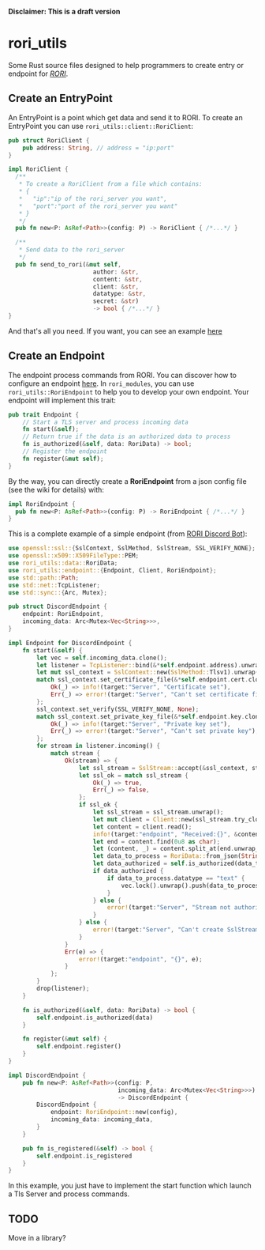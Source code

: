 **Disclaimer: This is a draft version**

# rori_utils

Some Rust source files designed to help programmers to create entry or endpoint for _[RORI](https://github.com/AmarOk1412/RORI)_.

## Create an EntryPoint

An EntryPoint is a point which get data and send it to RORI. To create an EntryPoint you can use `rori_utils::client::RoriClient`:

```rust
pub struct RoriClient {
    pub address: String, // address = "ip:port"
}

impl RoriClient {
  /**
   * To create a RoriClient from a file which contains:
   * {
   *   "ip":"ip of the rori_server you want",
   *   "port":"port of the rori_server you want"
   * }
   */
  pub fn new<P: AsRef<Path>>(config: P) -> RoriClient { /*...*/ }

  /**
   * Send data to the rori_server
   */
  pub fn send_to_rori(&mut self,
                        author: &str,
                        content: &str,
                        client: &str,
                        datatype: &str,
                        secret: &str)
                        -> bool { /*...*/ }
}
```

And that's all you need. If you want, you can see an example [here](https://github.com/AmarOk1412/irc_entry_module/blob/master/src/main.rs)

## Create an Endpoint

The endpoint process commands from RORI. You can discover how to configure an endpoint [here](https://github.com/AmarOk1412/RORI/wiki/Create-your-endpoint). In `rori_modules`, you can use `rori_utils::RoriEndpoint` to help you to develop your own endpoint. Your endpoint will implement this trait:

```rust
pub trait Endpoint {
    // Start a TLS server and process incoming data
    fn start(&self);
    // Return true if the data is an authorized data to process
    fn is_authorized(&self, data: RoriData) -> bool;
    // Register the endpoint
    fn register(&mut self);
}
```

By the way, you can directly create a **RoriEndpoint** from a json config file (see the wiki for details) with:

```rust
impl RoriEndpoint {
  pub fn new<P: AsRef<Path>>(config: P) -> RoriEndpoint { /*...*/ }
}
```

This is a complete example of a simple endpoint (from [RORI Discord Bot](https://github.com/AmarOk1412/rori_discord_bot)):

```rust
use openssl::ssl::{SslContext, SslMethod, SslStream, SSL_VERIFY_NONE};
use openssl::x509::X509FileType::PEM;
use rori_utils::data::RoriData;
use rori_utils::endpoint::{Endpoint, Client, RoriEndpoint};
use std::path::Path;
use std::net::TcpListener;
use std::sync::{Arc, Mutex};

pub struct DiscordEndpoint {
    endpoint: RoriEndpoint,
    incoming_data: Arc<Mutex<Vec<String>>>,
}

impl Endpoint for DiscordEndpoint {
    fn start(&self) {
        let vec = self.incoming_data.clone();
        let listener = TcpListener::bind(&*self.endpoint.address).unwrap();
        let mut ssl_context = SslContext::new(SslMethod::Tlsv1).unwrap();
        match ssl_context.set_certificate_file(&*self.endpoint.cert.clone(), PEM) {
            Ok(_) => info!(target:"Server", "Certificate set"),
            Err(_) => error!(target:"Server", "Can't set certificate file"),
        };
        ssl_context.set_verify(SSL_VERIFY_NONE, None);
        match ssl_context.set_private_key_file(&*self.endpoint.key.clone(), PEM) {
            Ok(_) => info!(target:"Server", "Private key set"),
            Err(_) => error!(target:"Server", "Can't set private key"),
        };
        for stream in listener.incoming() {
            match stream {
                Ok(stream) => {
                    let ssl_stream = SslStream::accept(&ssl_context, stream.try_clone().unwrap());
                    let ssl_ok = match ssl_stream {
                        Ok(_) => true,
                        Err(_) => false,
                    };
                    if ssl_ok {
                        let ssl_stream = ssl_stream.unwrap();
                        let mut client = Client::new(ssl_stream.try_clone().unwrap());
                        let content = client.read();
                        info!(target:"endpoint", "Received:{}", &content);
                        let end = content.find(0u8 as char);
                        let (content, _) = content.split_at(end.unwrap_or(content.len()));
                        let data_to_process = RoriData::from_json(String::from(content));
                        let data_authorized = self.is_authorized(data_to_process.clone());
                        if data_authorized {
                            if data_to_process.datatype == "text" {
                                vec.lock().unwrap().push(data_to_process.content);
                            }
                        } else {
                            error!(target:"Server", "Stream not authorized! Don't process.");
                        }
                    } else {
                        error!(target:"Server", "Can't create SslStream");
                    }
                }
                Err(e) => {
                    error!(target:"endpoint", "{}", e);
                }
            };
        }
        drop(listener);
    }

    fn is_authorized(&self, data: RoriData) -> bool {
        self.endpoint.is_authorized(data)
    }

    fn register(&mut self) {
        self.endpoint.register()
    }
}

impl DiscordEndpoint {
    pub fn new<P: AsRef<Path>>(config: P,
                               incoming_data: Arc<Mutex<Vec<String>>>)
                               -> DiscordEndpoint {
        DiscordEndpoint {
            endpoint: RoriEndpoint::new(config),
            incoming_data: incoming_data,
        }
    }

    pub fn is_registered(&self) -> bool {
        self.endpoint.is_registered
    }
}
```

In this example, you just have to implement the start function which launch a Tls Server and process commands.

## TODO

Move in a library?
